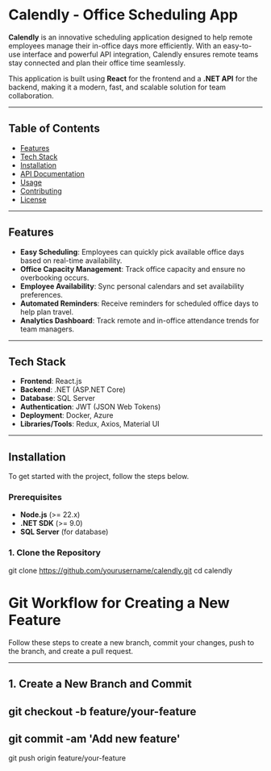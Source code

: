 # Calendly - Office Scheduling App

**Calendly** is an innovative scheduling application designed to help remote employees manage their in-office days more efficiently. With an easy-to-use interface and powerful API integration, Calendly ensures remote teams stay connected and plan their office time seamlessly.

This application is built using **React** for the frontend and a **.NET API** for the backend, making it a modern, fast, and scalable solution for team collaboration.

---

## Table of Contents

- [Features](#features)
- [Tech Stack](#tech-stack)
- [Installation](#installation)
- [API Documentation](#api-documentation)
- [Usage](#usage)
- [Contributing](#contributing)
- [License](#license)

---

## Features

- **Easy Scheduling**: Employees can quickly pick available office days based on real-time availability.
- **Office Capacity Management**: Track office capacity and ensure no overbooking occurs.
- **Employee Availability**: Sync personal calendars and set availability preferences.
- **Automated Reminders**: Receive reminders for scheduled office days to help plan travel.
- **Analytics Dashboard**: Track remote and in-office attendance trends for team managers.
  
---

## Tech Stack

- **Frontend**: React.js
- **Backend**: .NET (ASP.NET Core)
- **Database**: SQL Server
- **Authentication**: JWT (JSON Web Tokens)
- **Deployment**: Docker, Azure
- **Libraries/Tools**: Redux, Axios, Material UI

---

## Installation

To get started with the project, follow the steps below.

### Prerequisites

- **Node.js** (>= 22.x)
- **.NET SDK** (>= 9.0)
- **SQL Server** (for database)

### 1. Clone the Repository


git clone https://github.com/yourusername/calendly.git
cd calendly

# Git Workflow for Creating a New Feature

Follow these steps to create a new branch, commit your changes, push to the branch, and create a pull request.

---

## 1. Create a New Branch and Commit

git checkout -b feature/your-feature
---
git commit -am 'Add new feature'
---
git push origin feature/your-feature




